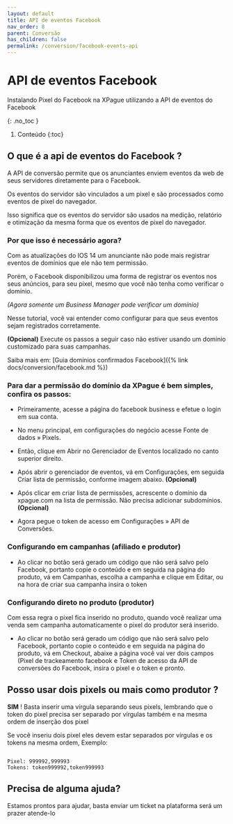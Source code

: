 ```yaml
---
layout: default
title: API de eventos Facebook
nav_order: 8
parent: Conversão
has_children: false
permalink: /conversion/facebook-events-api
---
```


# API de eventos Facebook

Instalando Pixel do Facebook na XPague utilizando a API de eventos do Facebook

{: .no_toc  }

1. Conteúdo
{:toc}
## O que é a api de eventos do Facebook ?
A  API de conversão permite que os anunciantes enviem eventos da web de seus servidores diretamente para o Facebook. 

Os eventos do servidor são vinculados a um pixel e são processados como eventos de pixel do navegador. 

Isso significa que os eventos do servidor são usados na medição, relatório e otimização da mesma forma que os eventos de pixel do navegador.

### Por que isso é necessário agora?

Com as atualizações do IOS 14 um anunciante não pode mais registrar eventos de domínios que ele não tem permissão.

Porém, o Facebook disponibilizou uma forma de registrar os eventos nos seus anúncios, 
para seu pixel, mesmo que você não tenha como verificar o domínio. 

*(Agora somente um Business Manager pode verificar um domínio)*


 Nesse tutorial, você vai entender como configurar para que seus eventos sejam registrados corretamente.


**(Opcional)** Execute os passos a seguir caso não estiver usando um domínio customizado para suas campanhas.
 

Saiba mais em: [Guia domínios confirmados Facebook]({% link docs/conversion/facebook.md %})
 
 
### Para dar a permissão do domínio da XPague é bem simples, confira os passos:          

* Primeiramente, acesse a página do facebook business e efetue o login em sua conta.         

* No menu principal, em configurações do negócio acesse Fonte de dados » Pixels.

* Então, clique em Abrir no Gerenciador de Eventos localizado no canto superior direito.

* Após abrir o gerenciador de eventos, vá em Configurações, em seguida Criar lista de permissão, conforme imagem abaixo. **(Opcional)**

* Após clicar em criar lista de permissões, acrescente o domínio da xpague.com na lista de permissão. Não precisa adicionar subdomínios. **(Opcional)**

* Agora pegue o token de acesso em Configurações » API de Conversões.


### Configurando em campanhas (afiliado e produtor)

* Ao clicar no botão será gerado um código que não será salvo pelo Facebook, portanto copie o conteúdo e em seguida na página do produto, vá em Campanhas, escolha a campanha e clique em Editar, ou na hora de criar sua campanha insira o token

### Configurando direto no produto (produtor)

Com essa regra o pixel fica inserido no produto, quando você realizar uma venda sem campanha automaticamente o pixel do produtor será inserido.

* Ao clicar no botão será gerado um código que não será salvo pelo Facebook, portanto copie o conteúdo e em seguida na página do produto, vá em Checkout, abaixe a página você vai ver dois campos (Pixel de trackeamento facebook e Token de acesso da API de conversões do Facebook, insira o pixel e o token e pronto.

## Posso usar dois pixels ou mais como produtor ? 

**SIM** ! Basta inserir uma vírgula separando seus pixels, lembrando que o token do pixel precisa ser separado por vírgulas também e na mesma ordem de inserção dos pixel

Se você inseriu dois pixel eles devem estar separados por vírgulas e os tokens na mesma ordem, Exemplo: 
```

Pixel: 999992,999993
Tokens: token999992,token999993

```


## Precisa de alguma ajuda?
Estamos prontos para ajudar, basta enviar um ticket na plataforma será um prazer atende-lo